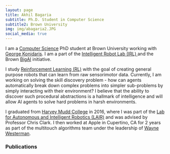 ```yaml
---
layout: page
title: Akhil Bagaria
subtitle: Ph.D. Student in Computer Science
subtitle2: Brown University
img: img/abagaria2.JPG
social_media: true
---
```


I am a <a href="https://cs.brown.edu/" target="_blank">Computer Science</a> PhD student at Brown University working with <a href="http://cs.brown.edu/people/gdk/" target="_blank">George Konidaris</a>. I am a part of the <a href="http://irl.cs.brown.edu/"> Intelligent Robot Lab (IRL) </a> and the Brown <a href="http://bigai.cs.brown.edu/">BigAI</a> initiative.

I study <a href="https://en.wikipedia.org/wiki/Reinforcement_learning" target="_blank">Reinforcement Learning (RL)</a> with the goal of creating general purpose robots that can learn from raw sensorimotor data. Currently, I am working on solving the skill discovery problem - how can agents automatically break down complex problems into simpler sub-problems by simply interacting with their environment? I believe that the ability to discover such procedural abstractions is a hallmark of intelligence and will allow AI agents to solve hard problems in harsh environments.

I graduated from <a href="https://www.hmc.edu/">Harvey Mudd College</a> in 2016, where I was part of the <a href="">Lab for Autonomous and Intelligent Robotics (LAIR)</a> and was advised by Professor Chris Clark. I then worked at Apple in Cupertino, CA for 2 years as part of the multitouch algorithms team under the leadership of <a href="https://en.wikipedia.org/wiki/FingerWorks">Wayne Westerman</a>. 

### __Publications__
